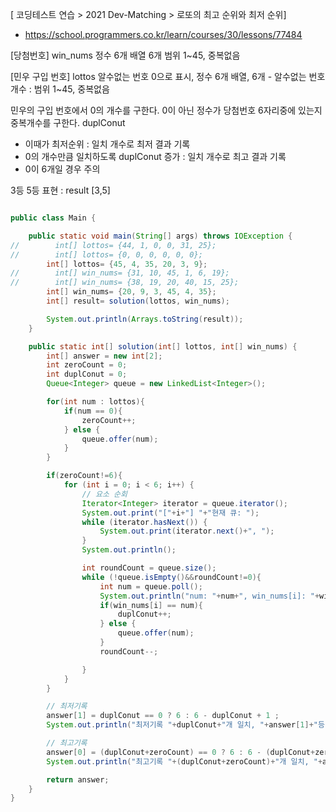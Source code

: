 [ 코딩테스트 연습 > 2021 Dev-Matching > 로또의 최고 순위와 최저 순위]
* https://school.programmers.co.kr/learn/courses/30/lessons/77484

[당첨번호] win_nums
정수 6개 배열
6개 범위 1~45, 중복없음

[민우 구입 번호] lottos
알수없는 번호 0으로 표시,
정수 6개 배열,
6개 - 알수없는 번호 개수 : 범위 1~45, 중복없음

민우의 구입 번호에서 0의 개수를 구한다.
0이 아닌 정수가 당첨번호 6자리중에 있는지 중복개수를 구한다. duplConut
* 이때가 최저순위 : 일치 개수로 최저 결과 기록
* 0의 개수만큼 일치하도록 duplConut 증가 : 일치 개수로 최고 결과 기록
* 0이 6개일 경우 주의

3등 5등 표현 : result [3,5]

```java

public class Main {

    public static void main(String[] args) throws IOException {
//        int[] lottos= {44, 1, 0, 0, 31, 25};
//        int[] lottos= {0, 0, 0, 0, 0, 0};
        int[] lottos= {45, 4, 35, 20, 3, 9};
//        int[] win_nums= {31, 10, 45, 1, 6, 19};
//        int[] win_nums= {38, 19, 20, 40, 15, 25};
        int[] win_nums= {20, 9, 3, 45, 4, 35};
        int[] result= solution(lottos, win_nums);

        System.out.println(Arrays.toString(result));
    }

    public static int[] solution(int[] lottos, int[] win_nums) {
        int[] answer = new int[2];
        int zeroCount = 0;
        int duplConut = 0;
        Queue<Integer> queue = new LinkedList<Integer>();

        for(int num : lottos){
            if(num == 0){
                zeroCount++;
            } else {
                queue.offer(num);
            }
        }

        if(zeroCount!=6){
            for (int i = 0; i < 6; i++) {
                // 요소 순회
                Iterator<Integer> iterator = queue.iterator();
                System.out.print("["+i+"] "+"현재 큐: ");
                while (iterator.hasNext()) {
                    System.out.print(iterator.next()+", ");
                }
                System.out.println();

                int roundCount = queue.size();
                while (!queue.isEmpty()&&roundCount!=0){
                    int num = queue.poll();
                    System.out.println("num: "+num+", win_nums[i]: "+win_nums[i]);
                    if(win_nums[i] == num){
                        duplConut++;
                    } else {
                        queue.offer(num);
                    }
                    roundCount--;

                }
            }
        }

        // 최저기록
        answer[1] = duplConut == 0 ? 6 : 6 - duplConut + 1 ;
        System.out.println("최저기록 "+duplConut+"개 일치, "+answer[1]+"등");

        // 최고기록
        answer[0] = (duplConut+zeroCount) == 0 ? 6 : 6 - (duplConut+zeroCount) + 1 ;
        System.out.println("최고기록 "+(duplConut+zeroCount)+"개 일치, "+answer[0]+"등");

        return answer;
    }
}

```
